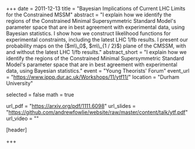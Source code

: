 +++
date = 2011-12-13
title = "Bayesian Implications of Current LHC Limits for the Constrained MSSM"
abstract = "I explain how we identify the regions of the Constrained Minimal Supersymmetric Standard Model's parameter space that are in best agreement with experimental data, using Bayesian statistics. I show how we construct likelihood functions for experimental constraints, including the latest LHC 1/fb results. I present our probability maps on the ($m\\_0$, $m\\_{1 / 2}$) plane of the CMSSM, with and without the latest LHC 1/fb results."
abstract_short = "I explain how we identify the regions of the Constrained Minimal Supersymmetric Standard Model's parameter space that are in best agreement with experimental data, using Bayesian statistics."
event = "Young Theorists' Forum"
event_url = "https://www.ippp.dur.ac.uk/Workshops/11/ytf11/"
location = "Durham University"

selected = false
math = true

url_pdf = "https://arxiv.org/pdf/1111.6098"
url_slides = "https://github.com/andrewfowlie/website/raw/master/content/talk/ytf.pdf"
url_video = ""

[header]

+++
